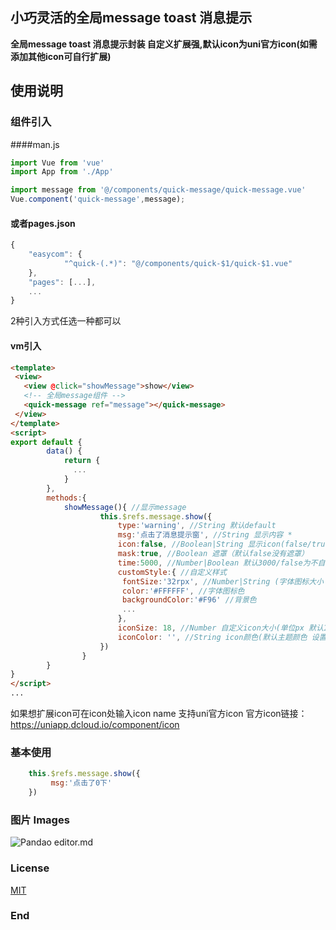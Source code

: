 
## 小巧灵活的全局message toast 消息提示
**全局message toast 消息提示封装 自定义扩展强,默认icon为uni官方icon(如需添加其他icon可自行扩展)**

## 使用说明
### 组件引入 
####man.js
```javascript
import Vue from 'vue'
import App from './App'

import message from '@/components/quick-message/quick-message.vue'
Vue.component('quick-message',message);
```
#### 或者pages.json
```javascript
{
	"easycom": {
			"^quick-(.*)": "@/components/quick-$1/quick-$1.vue"
	},
	"pages": [...],
	...
}
```

2种引入方式任选一种都可以

#### vm引入
```html
<template>
 <view>
   <view @click="showMessage">show</view>
   <!-- 全局message组件 -->
   <quick-message ref="message"></quick-message>
 </view>
</template>
<script>
export default {
		data() {
			return {
			  ...
			}
		},
		methods:{
			showMessage(){ //显示message
					this.$refs.message.show({
						type:'warning', //String 默认default
						msg:'点击了消息提示窗', //String 显示内容 *
						icon:false, //Boolean|String 显示icon(false/true/string 默认显示icon)
						mask:true, //Boolean 遮罩（默认false没有遮罩）
						time:5000, //Number|Boolean 默认3000/false为不自动关闭
						customStyle:{ //自定义样式
						 fontSize:'32rpx', //Number|String (字体图标大小 单位rpx)
						 color:'#FFFFFF', //字体图标色
						 backgroundColor:'#F96' //背景色
						 ...
						}, 
						iconSize: 18, //Number 自定义icon大小(单位px 默认16 设置后会覆盖自定义样式里的设置优先级最高)
						iconColor: '', //String icon颜色(默认主题颜色 设置后会覆盖自定义样式里的设置优先级最高)
					})
				}
		}
}
</script>
...
```
如果想扩展icon可在icon处输入icon name 支持uni官方icon
官方icon链接：<https://uniapp.dcloud.io/component/icon>

### 基本使用
```javascript
    this.$refs.message.show({
		 msg:'点击了0下'
	})
```

### 图片 Images
![Pandao editor.md](https://s1.ax1x.com/2020/08/02/athExx.png "Pandao editor.md")


### License
[MIT](https://opensource.org/licenses/MIT)
### End
